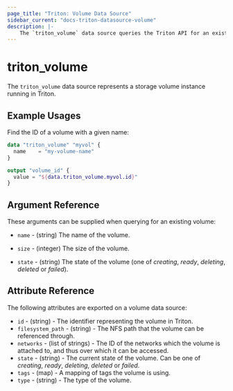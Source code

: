 ```yaml
---
page_title: "Triton: Volume Data Source"
sidebar_current: "docs-triton-datasource-volume"
description: |-
    The `triton_volume` data source queries the Triton API for an existing volume.
---
```


# triton\_volume

The `triton_volume` data source represents a storage volume instance running in Triton.

## Example Usages

Find the ID of a volume with a given name:

```terraform
data "triton_volume" "myvol" {
  name    = "my-volume-name"
}

output "volume_id" {
  value = "${data.triton_volume.myvol.id}"
}
```

## Argument Reference

These arguments can be supplied when querying for an existing volume:

* `name` - (string) The name of the volume.

* `size` - (integer) The size of the volume.

* `state` - (string) The state of the volume (one of *creating*, *ready*, *deleting*, *deleted* or *failed*).

## Attribute Reference

The following attributes are exported on a volume data source:

* `id` - (string) - The identifier representing the volume in Triton.
* `filesystem_path` - (string) - The NFS path that the volume can be referenced through.
* `networks` - (list of strings) - The ID of the networks which the volume is attached to, and thus over which it can be accessed.
* `state` - (string) - The current state of the volume. Can be one of *creating*, *ready*, *deleting*, *deleted* or *failed*.
* `tags` - (map) - A mapping of tags the volume is using.
* `type` - (string) - The type of the volume.
